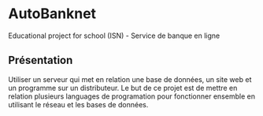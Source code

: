 # AutoBanknet

Educational project for school (ISN) - Service de banque en ligne

## Présentation

Utiliser un serveur qui met en relation une base de données, un site web et un programme sur un distributeur. Le but de ce projet est de mettre en relation plusieurs languages de programation pour fonctionner ensemble en utilisant le réseau et les bases de données.

